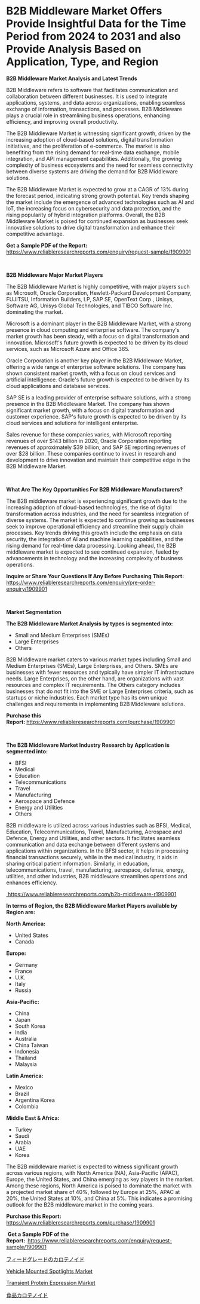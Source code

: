 <p><h1>B2B Middleware Market Offers Provide Insightful Data for the Time Period from 2024 to 2031 and also Provide Analysis Based on Application, Type, and Region</h1></p><p><strong>B2B Middleware Market Analysis and Latest Trends</strong></p>
<p><p>B2B Middleware refers to software that facilitates communication and collaboration between different businesses. It is used to integrate applications, systems, and data across organizations, enabling seamless exchange of information, transactions, and processes. B2B Middleware plays a crucial role in streamlining business operations, enhancing efficiency, and improving overall productivity.</p><p>The B2B Middleware Market is witnessing significant growth, driven by the increasing adoption of cloud-based solutions, digital transformation initiatives, and the proliferation of e-commerce. The market is also benefiting from the rising demand for real-time data exchange, mobile integration, and API management capabilities. Additionally, the growing complexity of business ecosystems and the need for seamless connectivity between diverse systems are driving the demand for B2B Middleware solutions.</p><p>The B2B Middleware Market is expected to grow at a CAGR of 13% during the forecast period, indicating strong growth potential. Key trends shaping the market include the emergence of advanced technologies such as AI and IoT, the increasing focus on cybersecurity and data protection, and the rising popularity of hybrid integration platforms. Overall, the B2B Middleware Market is poised for continued expansion as businesses seek innovative solutions to drive digital transformation and enhance their competitive advantage.</p></p>
<p><strong>Get a Sample PDF of the Report:&nbsp;</strong> <a href="https://www.reliableresearchreports.com/enquiry/request-sample/1909901">https://www.reliableresearchreports.com/enquiry/request-sample/1909901</a></p>
<p>&nbsp;</p>
<p><strong>B2B Middleware Major Market Players</strong></p>
<p><p>The B2B Middleware Market is highly competitive, with major players such as Microsoft, Oracle Corporation, Hewlett-Packard Development Company, FUJITSU, Information Builders, LP, SAP SE, OpenText Corp., Unisys, Software AG, Unisys Global Technologies, and TIBCO Software Inc. dominating the market.</p><p>Microsoft is a dominant player in the B2B Middleware Market, with a strong presence in cloud computing and enterprise software. The company's market growth has been steady, with a focus on digital transformation and innovation. Microsoft's future growth is expected to be driven by its cloud services, such as Microsoft Azure and Office 365.</p><p>Oracle Corporation is another key player in the B2B Middleware Market, offering a wide range of enterprise software solutions. The company has shown consistent market growth, with a focus on cloud services and artificial intelligence. Oracle's future growth is expected to be driven by its cloud applications and database services.</p><p>SAP SE is a leading provider of enterprise software solutions, with a strong presence in the B2B Middleware Market. The company has shown significant market growth, with a focus on digital transformation and customer experience. SAP's future growth is expected to be driven by its cloud services and solutions for intelligent enterprise.</p><p>Sales revenue for these companies varies, with Microsoft reporting revenues of over $143 billion in 2020, Oracle Corporation reporting revenues of approximately $39 billion, and SAP SE reporting revenues of over $28 billion. These companies continue to invest in research and development to drive innovation and maintain their competitive edge in the B2B Middleware Market.</p></p>
<p>&nbsp;</p>
<p><strong>What Are The Key Opportunities For B2B Middleware Manufacturers?</strong></p>
<p><p>The B2B middleware market is experiencing significant growth due to the increasing adoption of cloud-based technologies, the rise of digital transformation across industries, and the need for seamless integration of diverse systems. The market is expected to continue growing as businesses seek to improve operational efficiency and streamline their supply chain processes. Key trends driving this growth include the emphasis on data security, the integration of AI and machine learning capabilities, and the rising demand for real-time data processing. Looking ahead, the B2B middleware market is expected to see continued expansion, fueled by advancements in technology and the increasing complexity of business operations.</p></p>
<p><strong>Inquire or Share Your Questions If Any Before Purchasing This Report:</strong> <a href="https://www.reliableresearchreports.com/enquiry/pre-order-enquiry/1909901">https://www.reliableresearchreports.com/enquiry/pre-order-enquiry/1909901</a></p>
<p>&nbsp;</p>
<p><strong>Market Segmentation</strong></p>
<p><strong>The B2B Middleware Market Analysis by types is segmented into:</strong></p>
<p><ul><li>Small and Medium Enterprises (SMEs)</li><li>Large Enterprises</li><li>Others</li></ul></p>
<p><p>B2B Middleware market caters to various market types including Small and Medium Enterprises (SMEs), Large Enterprises, and Others. SMEs are businesses with fewer resources and typically have simpler IT infrastructure needs. Large Enterprises, on the other hand, are organizations with vast resources and complex IT requirements. The Others category includes businesses that do not fit into the SME or Large Enterprises criteria, such as startups or niche industries. Each market type has its own unique challenges and requirements in implementing B2B Middleware solutions.</p></p>
<p><strong>Purchase this Report:&nbsp;</strong><a href="https://www.reliableresearchreports.com/purchase/1909901">https://www.reliableresearchreports.com/purchase/1909901</a></p>
<p>&nbsp;</p>
<p><strong>The B2B Middleware Market Industry Research by Application is segmented into:</strong></p>
<p><ul><li>BFSI</li><li>Medical</li><li>Education</li><li>Telecommunications</li><li>Travel</li><li>Manufacturing</li><li>Aerospace and Defence</li><li>Energy and Utilities</li><li>Others</li></ul></p>
<p><p>B2B middleware is utilized across various industries such as BFSI, Medical, Education, Telecommunications, Travel, Manufacturing, Aerospace and Defence, Energy and Utilities, and other sectors. It facilitates seamless communication and data exchange between different systems and applications within organizations. In the BFSI sector, it helps in processing financial transactions securely, while in the medical industry, it aids in sharing critical patient information. Similarly, in education, telecommunications, travel, manufacturing, aerospace, defense, energy, utilities, and other industries, B2B middleware streamlines operations and enhances efficiency.</p></p>
<p><a href="https://www.reliableresearchreports.com/b2b-middleware-r1909901">&nbsp;https://www.reliableresearchreports.com/b2b-middleware-r1909901</a></p>
<p><strong>In terms of Region, the B2B Middleware Market Players available by Region are:</strong></p>
<p>
    <p> <strong> North America: </strong>
        <ul>
            <li>United States</li>
            <li>Canada</li>
        </ul>
        </p> 
    <p> <strong> Europe: </strong>
        <ul>
            <li>Germany</li>
            <li>France</li>
            <li>U.K.</li>
            <li>Italy</li>
            <li>Russia</li>
        </ul>
        </p> 
    <p> <strong> Asia-Pacific: </strong>
        <ul>
            <li>China</li>
            <li>Japan</li>
            <li>South Korea</li>
            <li>India</li>
            <li>Australia</li>
            <li>China Taiwan</li>
            <li>Indonesia</li>
            <li>Thailand</li>
            <li>Malaysia</li>
        </ul>
        </p> 
    <p> <strong> Latin America: </strong>
        <ul>
            <li>Mexico</li>
            <li>Brazil</li>
            <li>Argentina Korea</li>
            <li>Colombia</li>
        </ul>
        </p> 
    <p> <strong> Middle East & Africa: </strong>
        <ul>
            <li>Turkey</li>
            <li>Saudi</li>
            <li>Arabia</li>
            <li>UAE</li>
            <li>Korea</li>
        </ul>
    </p>
    </p>
<p><p>The B2B middleware market is expected to witness significant growth across various regions, with North America (NA), Asia-Pacific (APAC), Europe, the United States, and China emerging as key players in the market. Among these regions, North America is poised to dominate the market with a projected market share of 40%, followed by Europe at 25%, APAC at 20%, the United States at 10%, and China at 5%. This indicates a promising outlook for the B2B middleware market in the coming years.</p></p>
<p><strong>Purchase this Report: </strong><a href="https://www.reliableresearchreports.com/purchase/1909901">https://www.reliableresearchreports.com/purchase/1909901</a></p>
<p>&nbsp;<strong>Get a Sample PDF of the Report:&nbsp;&nbsp;</strong><a href="https://www.reliableresearchreports.com/enquiry/request-sample/1909901">https://www.reliableresearchreports.com/enquiry/request-sample/1909901</a></p>
<p><strong></strong></p>
<p><p><a href="https://github.com/AdellaPrice2023/Market-Research-Report-List-2/blob/main/7401002180608.md">フィードグレードのカロテノイド</a></p><p><a href="https://github.com/jahid123ahm/Market-Research-Report-List-1/blob/main/vehicle-mounted-spotlights-market.md">Vehicle Mounted Spotlights Market</a></p><p><a href="https://github.com/riwar777/Market-Research-Report-List-1/blob/main/transient-protein-expression-market.md">Transient Protein Expression Market</a></p><p><a href="https://github.com/AbigaleHuel/Market-Research-Report-List-1/blob/main/4794017180609.md">食品カロテノイド</a></p></p>